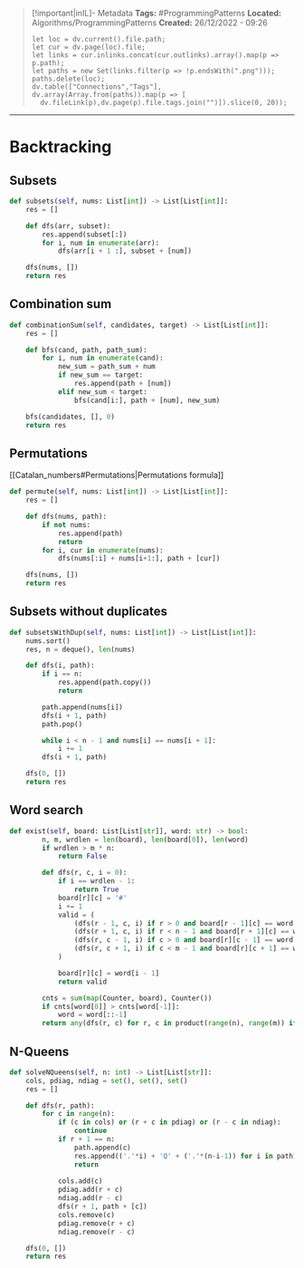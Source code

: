 > [!important|inIL]- Metadata
> **Tags:** #ProgrammingPatterns 
> **Located:** Algorithms/ProgrammingPatterns
> **Created:** 26/12/2022 - 09:26
> ```dataviewjs
>let loc = dv.current().file.path;
>let cur = dv.page(loc).file;
>let links = cur.inlinks.concat(cur.outlinks).array().map(p => p.path);
>let paths = new Set(links.filter(p => !p.endsWith(".png")));
>paths.delete(loc);
>dv.table(["Connections","Tags"], dv.array(Array.from(paths)).map(p => [
>   dv.fileLink(p),dv.page(p).file.tags.join("")]).slice(0, 20));
> ```

___
# Backtracking 

## Subsets
```python
def subsets(self, nums: List[int]) -> List[List[int]]:
    res = []

    def dfs(arr, subset):
        res.append(subset[:])
        for i, num in enumerate(arr):
            dfs(arr[i + 1 :], subset + [num])

    dfs(nums, [])
    return res
```
## Combination sum
```python
def combinationSum(self, candidates, target) -> List[List[int]]:
    res = []

    def bfs(cand, path, path_sum):
        for i, num in enumerate(cand):
            new_sum = path_sum + num
            if new_sum == target:
                res.append(path + [num])
            elif new_sum < target:
                bfs(cand[i:], path + [num], new_sum)

    bfs(candidates, [], 0)
    return res
```
## Permutations
[[Catalan_numbers#Permutations|Permutations formula]]

```python
def permute(self, nums: List[int]) -> List[List[int]]:
    res = []

    def dfs(nums, path):
        if not nums:
            res.append(path)
            return
        for i, cur in enumerate(nums):
            dfs(nums[:i] + nums[i+1:], path + [cur])

    dfs(nums, [])
    return res
```
## Subsets without duplicates
```python
def subsetsWithDup(self, nums: List[int]) -> List[List[int]]:
    nums.sort()
    res, n = deque(), len(nums)

    def dfs(i, path):
        if i == n:
            res.append(path.copy())
            return

        path.append(nums[i])
        dfs(i + 1, path)
        path.pop()

        while i < n - 1 and nums[i] == nums[i + 1]:
            i += 1
        dfs(i + 1, path)

    dfs(0, [])
    return res
```
## Word search 

```python
def exist(self, board: List[List[str]], word: str) -> bool:
        n, m, wrdlen = len(board), len(board[0]), len(word)
        if wrdlen > m * n:
            return False

        def dfs(r, c, i = 0):
            if i == wrdlen - 1:
                return True
            board[r][c] = '#'
            i += 1
            valid = (
                (dfs(r - 1, c, i) if r > 0 and board[r - 1][c] == word[i] else False) or
                (dfs(r + 1, c, i) if r < n - 1 and board[r + 1][c] == word[i] else False) or
                (dfs(r, c - 1, i) if c > 0 and board[r][c - 1] == word[i] else False) or
                (dfs(r, c + 1, i) if c < m - 1 and board[r][c + 1] == word[i] else False)
            )

            board[r][c] = word[i - 1]
            return valid

        cnts = sum(map(Counter, board), Counter())
        if cnts[word[0]] > cnts[word[-1]]:
            word = word[::-1]
        return any(dfs(r, c) for r, c in product(range(n), range(m)) if board[r][c] == word[0])
```
## N-Queens
```python
def solveNQueens(self, n: int) -> List[List[str]]:
    cols, pdiag, ndiag = set(), set(), set()
    res = []

    def dfs(r, path):
        for c in range(n):
            if (c in cols) or (r + c in pdiag) or (r - c in ndiag):
                continue
            if r + 1 == n:
                path.append(c)
                res.append(('.'*i) + 'Q' + ('.'*(n-i-1)) for i in path)
                return 
                
            cols.add(c)
            pdiag.add(r + c)
            ndiag.add(r - c)
            dfs(r + 1, path + [c])
            cols.remove(c)
            pdiag.remove(r + c)
            ndiag.remove(r - c)

    dfs(0, [])
    return res
```







